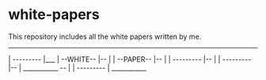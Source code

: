 # white-papers
This repository includes all the white papers written by me. 

 ___________
| --------- |___
| --WHITE-- |-- | 
| --PAPER-- |-- |
| --------- |-- |
| --------- |-- |
 ___________ -- |
    | --------- |
     ___________
